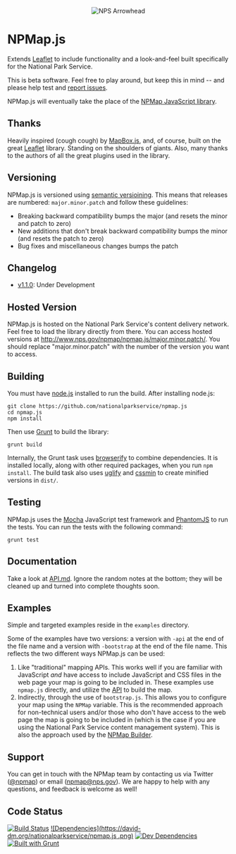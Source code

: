 <p align="center">
  <img src="http://www.nps.gov/npmap/img/nps-arrowhead-medium.png" alt="NPS Arrowhead">
</p>

# NPMap.js

Extends [Leaflet](http://leafletjs.com) to include functionality and a look-and-feel built specifically for the National Park Service.

This is beta software. Feel free to play around, but keep this in mind -- and please help test and [report issues](https://github.com/nationalparkservice/npmap.js/issues).

NPMap.js will eventually take the place of the [NPMap JavaScript library](https://github.com/nationalparkservice/npmap).

## Thanks

Heavily inspired (cough cough) by [MapBox.js](https://github.com/mapbox/mapbox.js), and, of course, built on the great [Leaflet](http://leafletjs.com) library. Standing on the shoulders of giants. Also, many thanks to the authors of all the great plugins used in the library.

## Versioning

NPMap.js is versioned using [semantic versioining](http://semver.org). This means that releases are numbered: `major.minor.patch` and follow these guidelines:

- Breaking backward compatibility bumps the major (and resets the minor and patch to zero)
- New additions that don't break backward compatibility bumps the minor (and resets the patch to zero)
- Bug fixes and miscellaneous changes bumps the patch

## Changelog

- [v1.1.0](https://github.com/nationalparkservice/npmap.js/issues?milestone=1&page=1&state=closed): Under Development

## Hosted Version

NPMap.js is hosted on the National Park Service's content delivery network. Feel free to load the library directly from there. You can access hosted versions at http://www.nps.gov/npmap/npmap.js/major.minor.patch/. You should replace "major.minor.patch" with the number of the version you want to access.

## Building

You must have [node.js](http://nodejs.org/) installed to run the build. After installing node.js:

    git clone https://github.com/nationalparkservice/npmap.js
    cd npmap.js
    npm install

Then use [Grunt](http://gruntjs.com/) to build the library:

    grunt build

Internally, the Grunt task uses [browserify](https://github.com/substack/node-browserify) to combine dependencies. It is installed locally, along with other required packages, when you run `npm install`. The build task also uses [uglify](https://github.com/gruntjs/grunt-contrib-uglify) and [cssmin](https://npmjs.org/package/grunt-contrib-cssmin) to create minified versions in `dist/`.

## Testing

NPMap.js uses the [Mocha](http://visionmedia.github.io/mocha/) JavaScript test framework and [PhantomJS](http://phantomjs.org/) to run the tests. You can run the tests with the following command:

    grunt test

## Documentation

Take a look at [API.md](https://github.com/nationalparkservice/npmap.js/blob/master/API.md). Ignore the random notes at the bottom; they will be cleaned up and turned into complete thoughts soon.

## Examples

Simple and targeted examples reside in the `examples` directory.

Some of the examples have two versions: a version with `-api` at the end of the file name and a version with `-bootstrap` at the end of the file name. This reflects the two different ways NPMap.js can be used:

1. Like "traditional" mapping APIs. This works well if you are familiar with JavaScript *and* have access to include JavaScript and CSS files in the web page your map is going to be included in. These examples use `npmap.js` directly, and utilize the [API](https://github.com/nationalparkservice/npmap.js/blob/master/API.md) to build the map.
2. Indirectly, through the use of `bootstrap.js`. This allows you to configure your map using the `NPMap` variable. This is the recommended approach for non-technical users and/or those who don't have access to the web page the map is going to be included in (which is the case if you are using the National Park Service content management system). This is also the approach used by the [NPMap Builder](https://github.com/nationalparkservice/npmap-builder).

## Support

You can get in touch with the NPMap team by contacting us via Twitter ([@npmap](http://twitter.com/npmap)) or email ([npmap@nps.gov](mailto:npmap@nps.gov)). We are happy to help with any questions, and feedback is welcome as well!

## Code Status

[![Build Status](https://travis-ci.org/nationalparkservice/npmap.js.png)](https://travis-ci.org/nationalparkservice/npmap.js)
[![Dependencies](https://david-dm.org/nationalparkservice/npmap.js
.png)](https://david-dm.org/nationalparkservice/npmap.js#info=dependencies&view=table)
[![Dev Dependencies](https://david-dm.org/nationalparkservice/npmap.js/dev-status.png)](https://david-dm.org/nationalparkservice/npmap.js#info=devDependencies&view=table)
[![Built with Grunt](https://cdn.gruntjs.com/builtwith.png)](http://gruntjs.com/)
